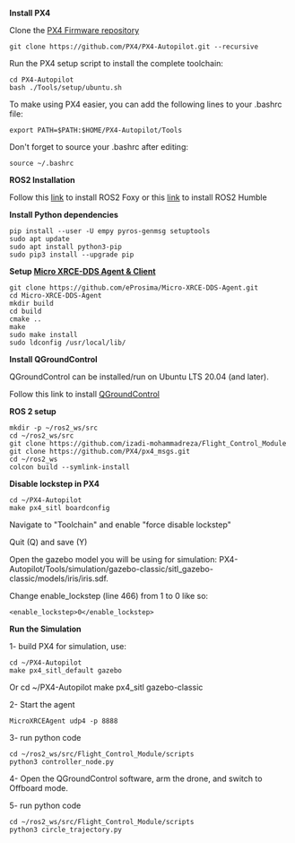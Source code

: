 **Install PX4**

Clone the [PX4 Firmware repository](https://github.com/PX4/PX4-Autopilot)

    git clone https://github.com/PX4/PX4-Autopilot.git --recursive

Run the PX4 setup script to install the complete toolchain:

    cd PX4-Autopilot
    bash ./Tools/setup/ubuntu.sh

To make using PX4 easier, you can add the following lines to your .bashrc file:

    export PATH=$PATH:$HOME/PX4-Autopilot/Tools

Don't forget to source your .bashrc after editing:

    source ~/.bashrc

**ROS2 Installation**

Follow this [link](https://docs.ros.org/en/foxy/Installation/Ubuntu-Install-Debians.html) to install ROS2 Foxy or this [link](https://docs.ros.org/en/humble/) to install ROS2 Humble 

**Install Python dependencies**

    pip install --user -U empy pyros-genmsg setuptools
    sudo apt update
    sudo apt install python3-pip
    sudo pip3 install --upgrade pip

**Setup [Micro XRCE-DDS Agent & Client](https://docs.px4.io/main/en/middleware/uxrce_dds.html)**

    git clone https://github.com/eProsima/Micro-XRCE-DDS-Agent.git    
    cd Micro-XRCE-DDS-Agent
    mkdir build
    cd build
    cmake ..
    make
    sudo make install
    sudo ldconfig /usr/local/lib/



**Install QGroundControl**

QGroundControl can be installed/run on Ubuntu LTS 20.04 (and later).

Follow this link to install [QGroundControl](https://docs.qgroundcontrol.com/master/en/qgc-user-guide/getting_started/download_and_install.html)


**ROS 2 setup**

    mkdir -p ~/ros2_ws/src
    cd ~/ros2_ws/src
    git clone https://github.com/izadi-mohammadreza/Flight_Control_Module
    git clone https://github.com/PX4/px4_msgs.git
    cd ~/ros2_ws
    colcon build --symlink-install

**Disable lockstep in PX4**

    cd ~/PX4-Autopilot
    make px4_sitl boardconfig

Navigate to "Toolchain" and enable "force disable lockstep"

Quit (Q) and save (Y)

Open the gazebo model you will be using for simulation: PX4-Autopilot/Tools/simulation/gazebo-classic/sitl_gazebo-classic/models/iris/iris.sdf.

Change enable_lockstep (line 466) from 1 to 0 like so:

    <enable_lockstep>0</enable_lockstep>

**Run the Simulation**

1- build PX4 for simulation, use:

    cd ~/PX4-Autopilot
    make px4_sitl_default gazebo 

Or
    cd ~/PX4-Autopilot
    make px4_sitl gazebo-classic

2- Start the agent

    MicroXRCEAgent udp4 -p 8888

3- run python code

    cd ~/ros2_ws/src/Flight_Control_Module/scripts
    python3 controller_node.py

4- Open the QGroundControl software, arm the drone, and switch to Offboard mode.

5- run python code

    cd ~/ros2_ws/src/Flight_Control_Module/scripts
    python3 circle_trajectory.py



